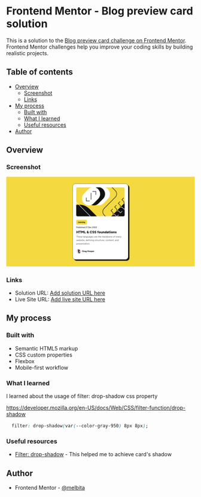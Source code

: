 # Frontend Mentor - Blog preview card solution

This is a solution to the [Blog preview card challenge on Frontend Mentor](https://www.frontendmentor.io/challenges/blog-preview-card-ckPaj01IcS). Frontend Mentor challenges help you improve your coding skills by building realistic projects. 

## Table of contents

- [Overview](#overview)
  - [Screenshot](#screenshot)
  - [Links](#links)
- [My process](#my-process)
  - [Built with](#built-with)
  - [What I learned](#what-i-learned)
  - [Useful resources](#useful-resources)
- [Author](#author)

## Overview

### Screenshot

![Blog-preview-card](screenshot.png)

### Links

- Solution URL: [Add solution URL here](https://your-solution-url.com)
- Live Site URL: [Add live site URL here](https://your-live-site-url.com)

## My process

### Built with

- Semantic HTML5 markup
- CSS custom properties
- Flexbox
- Mobile-first workflow

### What I learned

I learned about the usage of  filter: drop-shadow css property

https://developer.mozilla.org/en-US/docs/Web/CSS/filter-function/drop-shadow 

```css
  filter: drop-shadow(var(--color-gray-950) 8px 8px);
```
### Useful resources

- [Filter: drop-shadow](https://developer.mozilla.org/en-US/docs/Web/CSS/filter-function/drop-shadow ) - This helped me to achieve card's shadow

## Author

- Frontend Mentor - [@melbita](https://www.frontendmentor.io/profile/melbita)